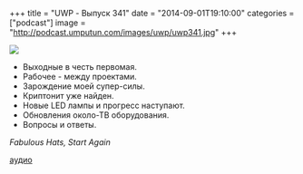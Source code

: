 +++
title = "UWP - Выпуск 341"
date = "2014-09-01T19:10:00"
categories = ["podcast"]
image = "http://podcast.umputun.com/images/uwp/uwp341.jpg"
+++

![](https://podcast.umputun.com/images/uwp/uwp341.jpg)

- Выходные в честь первомая.
- Рабочее - между проектами.
- Зарождение моей супер-силы.
- Криптонит уже найден.
- Новые LED лампы и прогресс наступают.
- Обновления около-ТВ оборудования.
- Вопросы и ответы.

_Fabulous Hats, Start Again_

[аудио](https://podcast.umputun.com/media/ump_podcast341.mp3)

<audio src="https://podcast.umputun.com/media/ump_podcast341.mp3" preload="none"></audio>